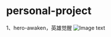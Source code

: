 # personal-project
1、hero-awaken，英雄觉醒
![Image text](https://raw.githubusercontent.com/xiaoxiao529/img-house/master/1.png)
